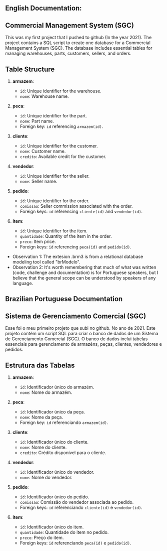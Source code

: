 ## English Documentation:

## Commercial Management System (SGC)

This was my first project that I pushed to github (In the year 2021). The project contains a SQL script to create one database for a Commercial Management System (SGC). The database includes essential tables for managing warehouses, parts, customers, sellers, and orders.

## Table Structure

1. **armazem**:
   - `id`: Unique identifier for the warehouse.
   - `nome`: Warehouse name.

2. **peca**:
   - `id`: Unique identifier for the part.
   - `nome`: Part name.
   - Foreign key: `id` referencing `armazem(id)`.

3. **cliente**:
   - `id`: Unique identifier for the customer.
   - `nome`: Customer name.
   - `credito`: Available credit for the customer.

4. **vendedor**:
   - `id`: Unique identifier for the seller.
   - `nome`: Seller name.

5. **pedido**:
   - `id`: Unique identifier for the order.
   - `comissao`: Seller commission associated with the order.
   - Foreign keys: `id` referencing `cliente(id)` and `vendedor(id)`.

6. **item**:
   - `id`: Unique identifier for the item.
   - `quantidade`: Quantity of the item in the order.
   - `preco`: Item price.
   - Foreign keys: `id` referencing `peca(id)` and `pedido(id)`.

- Observation 1: The extesion .brm3 is from a relational database modeling tool called "brModelo".
- Observation 2: It's worth remembering that much of what was written (code, challenge and documentation) is for Portuguese speakers, but I believe that the general scope can be understood by speakers of any language.

## Brazilian Portuguese Documentation

## Sistema de Gerenciamento Comercial (SGC)

Esse foi o meu primeiro projeto que subi no github. No ano de 2021. Este projeto contém um script SQL para criar o banco de dados de um Sistema de Gerenciamento Comercial (SGC). O banco de dados inclui tabelas essenciais para gerenciamento de armazéns, peças, clientes, vendedores e pedidos.

## Estrutura das Tabelas

1. **armazem**:
   - `id`: Identificador único do armazém.
   - `nome`: Nome do armazém.

2. **peca**:
   - `id`: Identificador único da peça.
   - `nome`: Nome da peça.
   - Foreign key: `id` referenciando `armazem(id)`.

3. **cliente**:
   - `id`: Identificador único do cliente.
   - `nome`: Nome do cliente.
   - `credito`: Crédito disponível para o cliente.

4. **vendedor**:
   - `id`: Identificador único do vendedor.
   - `nome`: Nome do vendedor.

5. **pedido**:
   - `id`: Identificador único do pedido.
   - `comissao`: Comissão do vendedor associada ao pedido.
   - Foreign keys: `id` referenciando `cliente(id)` e `vendedor(id)`.

6. **item**:
   - `id`: Identificador único do item.
   - `quantidade`: Quantidade do item no pedido.
   - `preco`: Preço do item.
   - Foreign keys: `id` referenciando `peca(id)` e `pedido(id)`.
